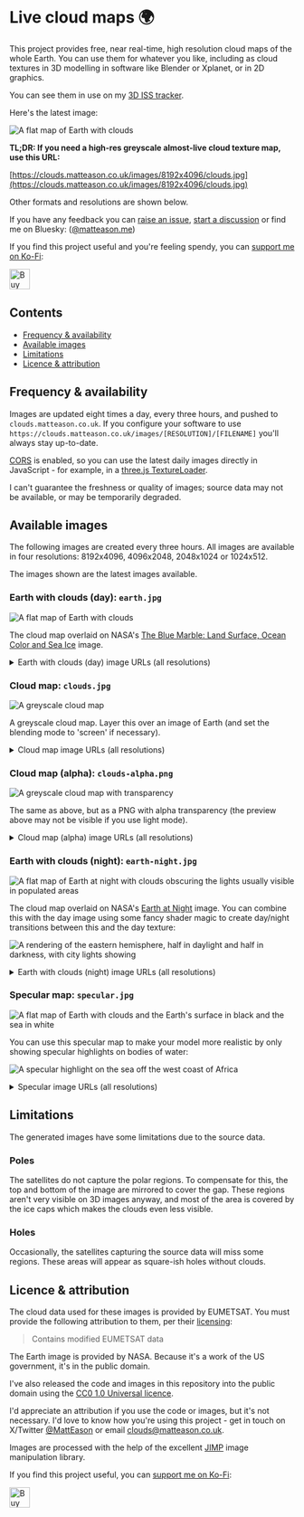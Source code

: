 # Live cloud maps 🌍

This project provides free, near real-time, high resolution cloud maps of the whole Earth. You can use them for whatever you like, including as cloud textures in 3D modelling in software like Blender or Xplanet, or in 2D graphics.

You can see them in use on my [3D ISS tracker](https://iss.matteason.co.uk).

Here's the latest image:

![A flat map of Earth with clouds](https://clouds.matteason.co.uk/images/1024x512/earth.jpg)

**TL;DR: If you need a high-res greyscale almost-live cloud texture map, use this URL:**

[https://clouds.matteason.co.uk/images/8192x4096/clouds.jpg](https://clouds.matteason.co.uk/images/8192x4096/clouds.jpg)

Other formats and resolutions are shown below.

If you have any feedback you can [raise an issue](https://github.com/matteason/live-cloud-maps/issues/new), [start a discussion](https://github.com/matteason/live-cloud-maps/discussions/new) or find me on Bluesky: ([@matteason.me](https://bsky.app/profile/matteason.me))

If you find this project useful and you're feeling spendy, you can <a href='https://ko-fi.com/R5R2CWXB1' target='_blank'>support me on Ko-Fi</a>:

<a href='https://ko-fi.com/R5R2CWXB1' target='_blank'><img height='36' style='border:0px;height:36px;' src='https://cdn.ko-fi.com/cdn/kofi1.png?v=3' border='0' alt='Buy Me a Coffee at ko-fi.com' /></a>

## Contents
* [Frequency & availability](#frequency--availability)
* [Available images](#available-images)
* [Limitations](#limitations)
* [Licence & attribution](#licence--attribution)

## Frequency & availability
Images are updated eight times a day, every three hours, and pushed to `clouds.matteason.co.uk`. If you configure your software to
use `https://clouds.matteason.co.uk/images/[RESOLUTION]/[FILENAME]` you'll always stay up-to-date.

[CORS](https://developer.mozilla.org/en-US/docs/Web/HTTP/CORS) is enabled, so you can use the latest daily images directly in JavaScript - for example, in a [three.js TextureLoader](https://threejs.org/docs/#api/en/loaders/TextureLoader).

I can't guarantee the freshness or quality of images; source data may not be available, or may be temporarily degraded.

## Available images

The following images are created every three hours. All images are available in four resolutions: 8192x4096, 4096x2048, 2048x1024 or 1024x512.

The images shown are the latest images available.

### Earth with clouds (day): `earth.jpg`

![A flat map of Earth with clouds](https://clouds.matteason.co.uk/images/1024x512/earth.jpg)

The cloud map overlaid on NASA's
[The Blue Marble: Land Surface, Ocean Color and Sea Ice](https://visibleearth.nasa.gov/images/57730/the-blue-marble-land-surface-ocean-color-and-sea-ice)
image.

<details>
  <summary>Earth with clouds (day) image URLs (all resolutions)</summary>
These URLs are for the latest images:

* [1024x512 Earth with clouds (day)](https://clouds.matteason.co.uk/images/1024x512/earth.jpg)
* [2048x1024 Earth with clouds (day)](https://clouds.matteason.co.uk/images/2048x1024/earth.jpg)
* [4096x2048 Earth with clouds (day)](https://clouds.matteason.co.uk/images/4096x2048/earth.jpg)
* [8192x4096 Earth with clouds (day)](https://clouds.matteason.co.uk/images/8192x4096/earth.jpg)
</details>

### Cloud map: `clouds.jpg`

![A greyscale cloud map](https://clouds.matteason.co.uk/images/1024x512/clouds.jpg)

A greyscale cloud map. Layer this over an image of Earth (and set the blending mode to 'screen' if necessary).

<details>
  <summary>Cloud map image URLs (all resolutions)</summary>
These URLs are for the latest images:

* [1024x512 cloud map](https://clouds.matteason.co.uk/images/1024x512/clouds.jpg)
* [2048x1024 cloud map](https://clouds.matteason.co.uk/images/2048x1024/clouds.jpg)
* [4096x2048 cloud map](https://clouds.matteason.co.uk/images/4096x2048/clouds.jpg)
* [8192x4096 cloud map](https://clouds.matteason.co.uk/images/8192x4096/clouds.jpg)
</details>


### Cloud map (alpha): `clouds-alpha.png`

![A greyscale cloud map with transparency](https://clouds.matteason.co.uk/images/1024x512/clouds-alpha.png)

The same as above, but as a PNG with alpha transparency (the preview above may not be visible if you use light mode).

<details>
  <summary>Cloud map (alpha) image URLs (all resolutions)</summary>
These URLs are for the latest images:

* [1024x512 cloud map (alpha)](https://clouds.matteason.co.uk/images/1024x512/clouds-alpha.png)
* [2048x1024 cloud map (alpha)](https://clouds.matteason.co.uk/images/2048x1024/clouds-alpha.png)
* [4096x2048 cloud map (alpha)](https://clouds.matteason.co.uk/images/4096x2048/clouds-alpha.png)
* [8192x4096 cloud map (alpha)](https://clouds.matteason.co.uk/images/8192x4096/clouds-alpha.png)
</details>


### Earth with clouds (night): `earth-night.jpg`

![A flat map of Earth at night with clouds obscuring the lights usually visible in populated areas](https://clouds.matteason.co.uk/images/1024x512/earth-night.jpg)

The cloud map overlaid on NASA's
[Earth at Night](https://earthobservatory.nasa.gov/features/NightLights)
image. You can combine this with the day image using some fancy shader magic to create day/night transitions between this and the day texture:

![A rendering of the eastern hemisphere, half in daylight and half in darkness, with city lights showing](https://user-images.githubusercontent.com/1935173/181506151-764c80c3-1069-4d62-b294-34d00d2ed319.png)

<details>
  <summary>Earth with clouds (night) image URLs (all resolutions)</summary>
These URLs are for the latest images:

* [1024x512 Earth with clouds (night)](https://clouds.matteason.co.uk/images/1024x512/earth-night.jpg)
* [2048x1024 Earth with clouds (night)](https://clouds.matteason.co.uk/images/2048x1024/earth-night.jpg)
* [4096x2048 Earth with clouds (night)](https://clouds.matteason.co.uk/images/4096x2048/earth-night.jpg)
* [8192x4096 Earth with clouds (night)](https://clouds.matteason.co.uk/images/8192x4096/earth-night.jpg)
</details>

### Specular map: `specular.jpg`

![A flat map of Earth with clouds and the Earth's surface in black and the sea in white](https://clouds.matteason.co.uk/images/1024x512/specular.jpg)

You can use this specular map to make your model more realistic by only showing specular highlights on bodies of water:

![A specular highlight on the sea off the west coast of Africa](https://user-images.githubusercontent.com/1935173/181506465-9a97c504-dceb-4c91-9642-6bd904fb868f.png)

<details>
  <summary>Specular image URLs (all resolutions)</summary>
These URLs are for the latest images:

* [1024x512 specular](https://clouds.matteason.co.uk/images/1024x512/specular.jpg)
* [2048x1024 specular](https://clouds.matteason.co.uk/images/2048x1024/specular.jpg)
* [4096x2048 specular](https://clouds.matteason.co.uk/images/4096x2048/specular.jpg)
* [8192x4096 specular](https://clouds.matteason.co.uk/images/8192x4096/specular.jpg)
</details>


## Limitations
The generated images have some limitations due to the source data.

### Poles
The satellites do not capture the polar regions. To compensate for this, the top and bottom of the image are mirrored to cover the gap. These regions aren't very visible on 3D images anyway, and most of the area is covered by the ice caps which makes the clouds even less visible.

### Holes
Occasionally, the satellites capturing the source data will miss some regions. These areas will appear as square-ish
holes without clouds.

## Licence & attribution

The cloud data used for these images is provided by EUMETSAT. You must provide the following attribution to them, per their [licensing](https://www.eumetsat.int/eumetsat-data-licensing):

> Contains modified EUMETSAT data

The Earth image is provided by NASA. Because it's a work of the US government, it's in the public domain.

I've also released the code and images in this repository into the public domain using the
[CC0 1.0 Universal licence](https://creativecommons.org/publicdomain/zero/1.0/).

I'd appreciate an attribution if you use the code or images, but it's not necessary. I'd love to know how you're using this project - get in touch on X/Twitter [@MattEason](https://twitter.com/MattEason) or email clouds@matteason.co.uk.

Images are processed with the help of the excellent [JIMP](https://github.com/oliver-moran/jimp) image manipulation library.

If you find this project useful, you can <a href='https://ko-fi.com/R5R2CWXB1' target='_blank'>support me on Ko-Fi</a>:

<a href='https://ko-fi.com/R5R2CWXB1' target='_blank'><img height='36' style='border:0px;height:36px;' src='https://cdn.ko-fi.com/cdn/kofi1.png?v=3' border='0' alt='Buy Me a Coffee at ko-fi.com' /></a>

